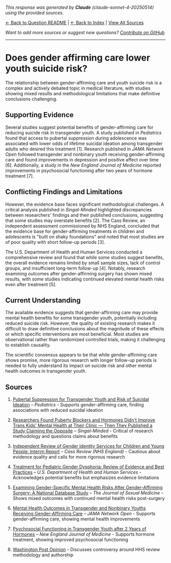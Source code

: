 <!-- 
Generated by: claude
Model: claude-sonnet-4-20250514
Prompt type: sources
Tools enabled: False
Generated at: 2025-06-26T22:51:17.900435
-->

*This response was generated by **Claude** (claude-sonnet-4-20250514) using the provided sources.*

[← Back to Question README](README.md) | [← Back to Index](../README.md) | [View All Sources](../allsources.md)

*Want to add more sources or suggest new questions? [Contribute on GitHub](https://github.com/justinwest/SuggestedSources)*

---

# Does gender affirming care lower youth suicide risk?

The relationship between gender-affirming care and youth suicide risk is a complex and actively debated topic in medical literature, with studies showing mixed results and methodological limitations that make definitive conclusions challenging.

## Supporting Evidence

Several studies suggest potential benefits of gender-affirming care for reducing suicide risk in transgender youth. A study published in *Pediatrics* found that access to pubertal suppression during adolescence was associated with lower odds of lifetime suicidal ideation among transgender adults who desired this treatment [1]. Research published in *JAMA Network Open* followed transgender and nonbinary youth receiving gender-affirming care and found improvements in depression and positive affect over time [6]. Additionally, a study in the *New England Journal of Medicine* reported improvements in psychosocial functioning after two years of hormone treatment [7].

## Conflicting Findings and Limitations

However, the evidence base faces significant methodological challenges. A critical analysis published in *Singal-Minded* highlighted discrepancies between researchers' findings and their published conclusions, suggesting that some studies may overstate benefits [2]. The Cass Review, an independent assessment commissioned by NHS England, concluded that the evidence base for gender-affirming treatments in children and adolescents is "built on shaky foundations" and noted that most studies are of poor quality with short follow-up periods [3].

The U.S. Department of Health and Human Services conducted a comprehensive review and found that while some studies suggest benefits, the overall evidence remains limited by small sample sizes, lack of control groups, and insufficient long-term follow-up [4]. Notably, research examining outcomes after gender-affirming surgery has shown mixed results, with some studies indicating continued elevated mental health risks even after treatment [5].

## Current Understanding

The available evidence suggests that gender-affirming care may provide mental health benefits for some transgender youth, potentially including reduced suicide risk. However, the quality of existing research makes it difficult to draw definitive conclusions about the magnitude of these effects or which specific interventions are most beneficial. Most studies are observational rather than randomized controlled trials, making it challenging to establish causality.

The scientific consensus appears to be that while gender-affirming care shows promise, more rigorous research with longer follow-up periods is needed to fully understand its impact on suicide risk and other mental health outcomes in transgender youth.

## Sources

1. [Pubertal Suppression for Transgender Youth and Risk of Suicidal Ideation](https://publications.aap.org/pediatrics/article-abstract/145/2/e20191725/68259/Pubertal-Suppression-for-Transgender-Youth-and?redirectedFrom=fulltext) – *Pediatrics* - Supports gender-affirming care, finding associations with reduced suicidal ideation

2. [Researchers Found Puberty Blockers and Hormones Didn't Improve Trans Kids' Mental Health at Their Clinic — Then They Published a Study Claiming the Opposite](https://jessesingal.substack.com/p/researchers-found-puberty-blockers) – *Singal-Minded* - Critical of research methodology and questions claims about benefits

3. [Independent Review of Gender Identity Services for Children and Young People: Interim Report](https://webarchive.nationalarchives.gov.uk/ukgwa/20250310143846mp_/https://cass.independent-review.uk/wp-content/uploads/2022/03/Cass-Review-Interim-Report-Final-Web-Accessible.pdf) – *Cass Review (NHS England)* - Cautious about evidence quality and calls for more rigorous research

4. [Treatment for Pediatric Gender Dysphoria: Review of Evidence and Best Practices](https://archive.jwest.org/Research/DHHS2025-GenderDysphoria.pdf) – *U.S. Department of Health and Human Services* - Acknowledges potential benefits but emphasizes evidence limitations

5. [Examining Gender-Specific Mental Health Risks After Gender-Affirming Surgery: A National Database Study](https://academic.oup.com/jsm/article-abstract/22/4/645/8042063) – *The Journal of Sexual Medicine* - Shows mixed outcomes with continued mental health risks post-surgery

6. [Mental Health Outcomes in Transgender and Nonbinary Youths Receiving Gender-Affirming Care](https://pubmed.ncbi.nlm.nih.gov/35212746/) – *JAMA Network Open* - Supports gender-affirming care, showing mental health improvements

7. [Psychosocial Functioning in Transgender Youth after 2 Years of Hormones](https://pubmed.ncbi.nlm.nih.gov/36652355/) – *New England Journal of Medicine* - Supports hormone treatment, showing improved psychosocial functioning

8. [Washington Post Opinion](https://www.washingtonpost.com/opinions/2025/06/26/hhs-review-anonymous-author/) - Discusses controversy around HHS review methodology and authorship